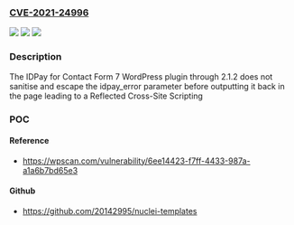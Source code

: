 ### [CVE-2021-24996](https://cve.mitre.org/cgi-bin/cvename.cgi?name=CVE-2021-24996)
![](https://img.shields.io/static/v1?label=Product&message=IDPay%20for%20Contact%20Form%207&color=blue)
![](https://img.shields.io/static/v1?label=Version&message=2.1.2%3C%3D%202.1.2%20&color=brighgreen)
![](https://img.shields.io/static/v1?label=Vulnerability&message=CWE-79%20Cross-site%20Scripting%20(XSS)&color=brighgreen)

### Description

The IDPay for Contact Form 7 WordPress plugin through 2.1.2 does not sanitise and escape the idpay_error parameter before outputting it back in the page leading to a Reflected Cross-Site Scripting

### POC

#### Reference
- https://wpscan.com/vulnerability/6ee14423-f7ff-4433-987a-a1a6b7bd65e3

#### Github
- https://github.com/20142995/nuclei-templates

